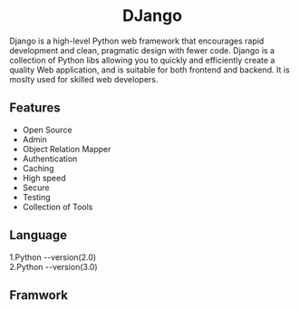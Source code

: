 <h1 align="center">DJango</h1>

Django is a high-level Python web framework that encourages rapid development and clean, pragmatic design with fewer code. Django is a collection of Python libs allowing you to quickly and efficiently create a quality Web application, and is suitable for both frontend and backend. It is moslty used for skilled web developers.

## Features 

<ul>
  <li>Open Source</li>
  <li>Admin</li>
  <li>Object Relation Mapper</li>
  <li>Authentication</li>
  <li>Caching</li>
  <li>High speed</li>
  <li>Secure</li>
  <li>Testing</li>
  <li>Collection of Tools</li>
</ul>  

## Language
1.Python --version(2.0)<br>
2.Python --version(3.0)<br>

## Framwork
